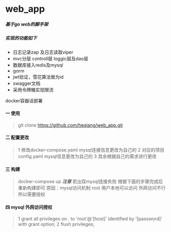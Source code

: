 # web_app
##### 基于go web的脚手架  
##### 实现的功能如下 
+ 日志记录zap 及日志读取viper
+ mvc分层 controll层  loggic层及dao层
+ 数据库接入redis及mysql
+ gorm
+ jwt验证，雪花算法做为id
+ swagger文档
+ 采用令牌桶实现限流

docker容器话部署


#### 一 使用
> git clone https://github.com/heqiang/web_app.git
#### 二 配置更改
> 1 修改docker-compose.yaml mysql连接信息更改为自己的
> 2 对应的项目config.yaml mysql信息更改为自己的
> 3 其余根据自己的需求进行更改
#### 三 构建
 > docker-compose up 
***注意***
若出现mysql连接失败 根据下面的步骤完成后重新构建即可
原因：mysql访问机制 root 用户本地可以访问 外网访问不行 所以需要授权
#### 四 mysql 外网访问授权
> 1 grant all privileges on *.* to 'root'@'[host]' identified by '[password]' with grant option; 
> 2 flush privileges;
